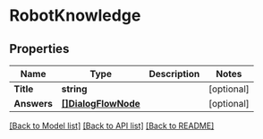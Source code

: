 # RobotKnowledge

## Properties

Name | Type | Description | Notes
------------ | ------------- | ------------- | -------------
**Title** | **string** |  | [optional] 
**Answers** | [**[]DialogFlowNode**](DialogFlowNode.md) |  | [optional] 

[[Back to Model list]](../README.md#documentation-for-models) [[Back to API list]](../README.md#documentation-for-api-endpoints) [[Back to README]](../README.md)


